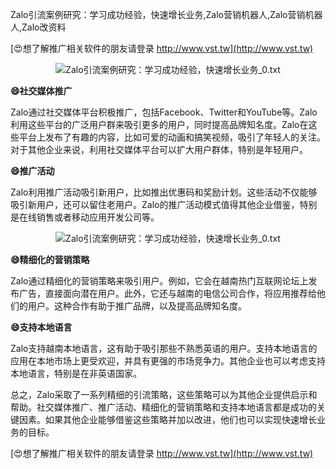 Zalo引流案例研究：学习成功经验，快速增长业务,Zalo营销机器人,Zalo营销机器人,Zalo改资料

[😍想了解推广相关软件的朋友请登录 http://www.vst.tw](http://www.vst.tw)

 <center><img src="https://vst.tw/MP4/tuiguang/png/0.png" alt="Zalo引流案例研究：学习成功经验，快速增长业务_0.txt"></center>

**😄社交媒体推广**

Zalo通过社交媒体平台积极推广，包括Facebook、Twitter和YouTube等。Zalo利用这些平台的广泛用户群来吸引更多的用户，同时提高品牌知名度。Zalo在这些平台上发布了有趣的内容，比如可爱的动画和搞笑视频，吸引了年轻人的关注。对于其他企业来说，利用社交媒体平台可以扩大用户群体，特别是年轻用户。

**😄推广活动**

Zalo利用推广活动吸引新用户，比如推出优惠码和奖励计划。这些活动不仅能够吸引新用户，还可以留住老用户。Zalo的推广活动模式值得其他企业借鉴，特别是在线销售或者移动应用开发公司等。

 <center><img src="https://vst.tw/MP4/tuiguang/png/1.png" alt="Zalo引流案例研究：学习成功经验，快速增长业务_0.txt"></center>

**😄精细化的营销策略**

Zalo通过精细化的营销策略来吸引用户。例如，它会在越南热门互联网论坛上发布广告，直接面向潜在用户。此外，它还与越南的电信公司合作，将应用推荐给他们的用户。这种合作有助于推广品牌，以及提高品牌知名度。

**😄支持本地语言**

Zalo支持越南本地语言，这有助于吸引那些不熟悉英语的用户。支持本地语言的应用在本地市场上更受欢迎，并具有更强的市场竞争力。其他企业也可以考虑支持本地语言，特别是在非英语国家。

总之，Zalo采取了一系列精细的引流策略，这些策略可以为其他企业提供启示和帮助。社交媒体推广、推广活动、精细化的营销策略和支持本地语言都是成功的关键因素。如果其他企业能够借鉴这些策略并加以改进，他们也可以实现快速增长业务的目标。

[😍想了解推广相关软件的朋友请登录 http://www.vst.tw](http://www.vst.tw)



